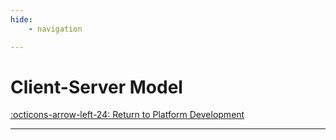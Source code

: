 ```yaml
---
hide:
    - navigation

---
```


# Client-Server Model

[:octicons-arrow-left-24: Return to Platform Development](/Bodies-of-Knowledge/Networking-Communication/)

---

